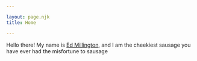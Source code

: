 ```yaml
---

layout: page.njk
title: Home

---
```


<p>Hello there! My name is <a href="#">Ed Millington</a>, and I am the cheekiest sausage you have ever had the misfortune to sausage<p>